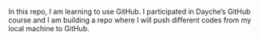 In this repo, I am learning to use GitHub. I participated in Dayche’s GitHub course and I am building a repo where I will push different codes from my local machine to GitHub.
